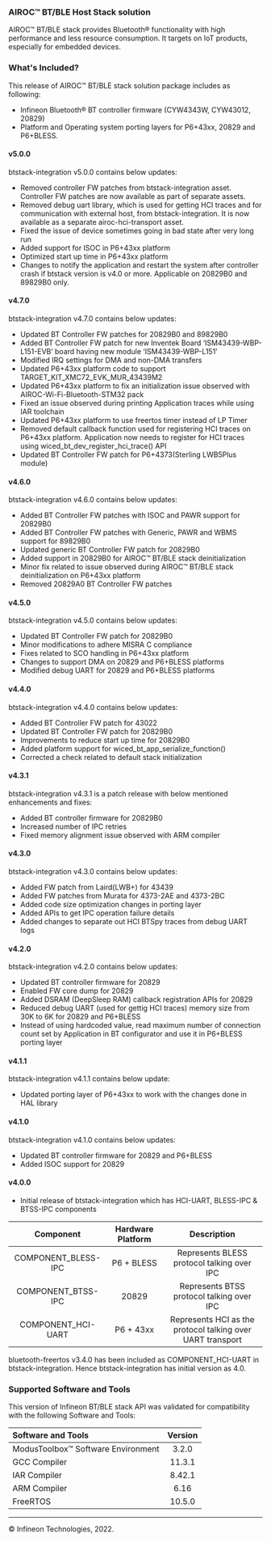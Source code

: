 ﻿### AIROC&trade; BT/BLE Host Stack solution
AIROC&trade; BT/BLE stack provides Bluetooth&reg; functionality with high performance and less resource consumption. It targets on IoT products, especially for embedded devices.

### What's Included?
This release of AIROC&trade; BT/BLE stack solution package includes as following:
* Infineon Bluetooth&reg; BT controller firmware (CYW4343W, CYW43012, 20829)
* Platform and Operating system porting layers for P6+43xx, 20829 and P6+BLESS.

#### v5.0.0
btstack-integration v5.0.0 contains below updates:
* Removed controller FW patches from btstack-integration asset. Controller FW patches are now available as part of separate assets.
* Removed debug uart library, which is used for getting HCI traces and for communication with external host, from btstack-integration. It is now available as a separate airoc-hci-transport asset.
* Fixed the issue of device sometimes going in bad state after very long run
* Added support for ISOC in P6+43xx platform
* Optimized start up time in P6+43xx platform
* Changes to notify the application and restart the system after controller crash if btstack version is v4.0 or more. Applicable on 20829B0 and 89829B0 only.

#### v4.7.0
btstack-integration v4.7.0 contains below updates:
* Updated BT Controller FW patches for 20829B0 and 89829B0
* Added BT Controller FW patch for new Inventek Board ‘ISM43439-WBP-L151-EVB’ board having new module  ‘ISM43439-WBP-L151’
* Modified IRQ settings for DMA and non-DMA transfers
* Updated P6+43xx platform code to support TARGET_KIT_XMC72_EVK_MUR_43439M2
* Updated P6+43xx platform to fix an initialization issue observed with AIROC-Wi-Fi-Bluetooth-STM32 pack
* Fixed an issue observed during printing Application traces while using IAR toolchain
* Updated P6+43xx platform to use freertos timer instead of LP Timer
* Removed default callback function used for registering HCI traces on P6+43xx platform. Application now needs to register for HCI traces using wiced_bt_dev_register_hci_trace() API
* Updated BT Controller FW patch for P6+4373(Sterling LWB5Plus module)

#### v4.6.0
btstack-integration v4.6.0 contains below updates:
* Added BT Controller FW patches with ISOC and PAWR support for 20829B0
* Added BT Controller FW patches with Generic, PAWR and WBMS support for 89829B0
* Updated generic BT Controller FW patch for 20829B0
* Added support in 20829B0 for AIROC&trade; BT/BLE stack deinitialization
* Minor fix related to issue observed during AIROC&trade; BT/BLE stack deinitialization on P6+43xx platform
* Removed 20829A0 BT Controller FW patches

#### v4.5.0
btstack-integration v4.5.0 contains below updates:
* Updated BT Controller FW patch for 20829B0
* Minor modifications to adhere MISRA C compliance
* Fixes related to SCO handling in P6+43xx platform
* Changes to support DMA on 20829 and P6+BLESS platforms
* Modified debug UART for 20829 and P6+BLESS platforms

#### v4.4.0
btstack-integration v4.4.0 contains below updates:
* Added BT Controller FW patch for 43022
* Updated BT Controller FW patch for 20829B0
* Improvements to reduce start up time for 20829B0
* Added platform support for wiced_bt_app_serialize_function()
* Corrected a check related to default stack initialization

#### v4.3.1
btstack-integration v4.3.1 is a patch release with below mentioned enhancements and fixes:
* Added BT controller firmware for 20829B0
* Increased number of IPC retries
* Fixed memory alignment issue observed with ARM compiler

#### v4.3.0
btstack-integration v4.3.0 contains below updates:
* Added FW patch from Laird(LWB+) for 43439
* Added FW patches from Murata for 4373-2AE and 4373-2BC
* Added code size optimization changes in porting layer
* Added APIs to get IPC operation failure details
* Added changes to separate out HCI BTSpy traces from debug UART logs

#### v4.2.0
btstack-integration v4.2.0 contains below updates:
* Updated BT controller firmware for 20829
* Enabled FW core dump for 20829
* Added DSRAM (DeepSleep RAM) callback registration APIs for 20829
* Reduced debug UART (used for gettig HCI traces) memory size from 30K to 6K for 20829 and P6+BLESS
* Instead of using hardcoded value, read maximum number of connection count set by Application in BT configurator and use it in P6+BLESS porting layer

#### v4.1.1
btstack-integration v4.1.1 contains below update:
* Updated porting layer of P6+43xx to work with the changes done in HAL library

#### v4.1.0
btstack-integration v4.1.0 contains below updates:
* Updated BT controller firmware for 20829 and P6+BLESS
* Added ISOC support for 20829

#### v4.0.0
* Initial release of btstack-integration which has HCI-UART, BLESS-IPC & BTSS-IPC components

| Component | Hardware Platform | Description |
| :-------: | :---------------: | :---------: |
| COMPONENT_BLESS-IPC | P6 + BLESS | Represents BLESS protocol talking over IPC |
| COMPONENT_BTSS-IPC | 20829 | Represents BTSS protocol talking over IPC |
| COMPONENT_HCI-UART | P6 + 43xx | Represents HCI as the protocol talking over UART transport |

bluetooth-freertos v3.4.0 has been included as COMPONENT_HCI-UART in btstack-integration. Hence btstack-integration has initial version as 4.0.

### Supported Software and Tools
This version of Infineon BT/BLE stack API was validated for compatibility with the following Software and Tools:

| Software and Tools                        | Version |
| :---                                      | :----:  |
| ModusToolbox™ Software Environment        | 3.2.0   |
| GCC Compiler                              | 11.3.1  |
| IAR Compiler                              | 8.42.1  |
| ARM Compiler                              | 6.16    |
| FreeRTOS                                  | 10.5.0  |

---
© Infineon Technologies, 2022.

